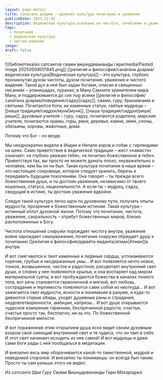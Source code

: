 ```yaml
---
layout: page-detail
title: Санатана дхарма – древняя культура почитания и уважения
publishDate: 2015-12-26
description: Ведическая культура основана на чистоте, почитании и уважении ко всему живому и неживому, видя в каждом проявление божественного. Эта традиция учит видеть в каждом человеке и существе божественную душу, что способствует внутренней чистоте, гармонии и духовному развитию. Культура почитания открывает сердце, наполняет душу светом, радостью и мудростью, позволяя обрести счастье и воспринимать мир как проявление высшей истины.
tags:
  - почитание
  - ведическая-культура
  - чистое-видение
image: 
draft: false
---
```

![[библиотека/из сатсангов свами вишнудевананды гири/media/Pasted image 20250509001845.png]]
[[религия и философия/санатана дхарма/ведическая культура|Ведическая культура]] – это культура, глубоко проникнутая духом чистоты, духом почитания, уважения и чистого видения. Такой дух в ней был задан богами, описан в священных писаниях – упанишадах, пуранах, в Ману Самхите хранителем мира Ману, и поддерживается до сих пор всеми [[религия и философия/санатана дхарма/поведение/садху|садху]], свами, гуру, брахманами и святыми. Почитаются боги, их каменные статуи, святые мудрецы – [[наша традиция/сиддхи/муни|муни]], [[наша традиция/сиддхи/риши|риши]], духовные учителя – гуру, садху, почитаются родители, мирские учителя, почитаются храмы, горы, реки, деревья, камни, змеи, слоны, обезьяны, коровы, животные, дома.

Потому что Бог – он везде.

Мы неоднократно видели в Индии и Непале коров и собак с гирляндами на шеях. Само приветствие в ведической традиции – жест «намастэ» означает: «я глубоко уважаю тебя», «я почитаю божественное в тебе». Приветствуя так, вы просто не можете думать плохо, неуважительно о человеке, кем бы он ни был. Такая культура почитания в наше время – это настоящее сокровище, которое следует хранить, беречь и передавать будущим поколениям. Она говорит – ты прежде всего божественная душа, и ты достоин уважения, независимо от твоего кошелька, статуса, национальности. А если ты – мудрец, садху, сведущий в истине, ты достоин уважения вдвойне.

Следуя такой культуре легко идти по духовному пути, получать опыты мудрости, прозрение к божественным истинам. Такая культура – истинный оплот духовной жизни. Потому что почитание, чистота, уважение, сакральность – атрибут божественных миров, близко расположенных к Богу.

Чистота отношений снаружи порождает чистоту внутри, уважение вовне зарождает самоуважение, почитание снаружи обращает душу к почитанию [[религия и философия/адвайта-веданта/атман|Атман]]а внутри. 

И вот смягчаются и тают каменные и ледяные сердца, успокаиваются горячие, грубые и несдержанные умы... И вот появляется нечто новое, тонкое, возвышенное, чистое и радостное, расцветает внутренний свет души, и словно у нее появляются крылья, и она воспаряет над миром материальной суеты, и вот пробуждаются божества в каналах тонкого тела, вот речь становится гармоничной и мягкой, вот любовь, сострадание и терпимость появляются сами собой из ниоткуда... И вот зажигается свет мудрости, ясности и понимания в разуме, и куда-то деваются старые обиды, уходят душевные раны и страдания, неудовлетворенности, амбиции, капризы... И вот душе открывается чудесное измерение гармонии, беспричинной радости, счастья, счастья просто так, бесплатно, ни за что. По божественной беспричинной милости.

И вот пораженная этим открытием душа ясно видит своим духовным взором свой сияющий внутренний свет и те чудеса, что он таит в себе. И этот свет начинает исходить из нее самой! И вот мудрецы и даже сами боги рады с ней пообщаться в медитации.

И внезапно весь мир оборачивается какой-то таинственной, мудрой и неведомой стороной. И внезапно ты понимаешь: он всегда был таким. Просто ты сам раньше этого не видел.

*Из сатсанга Шри Гуру Свами Вишнудевананды Гири Махараджа*

